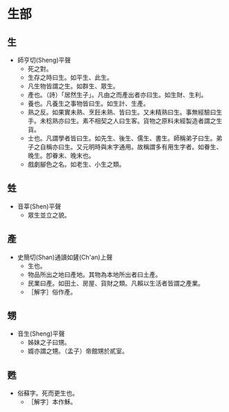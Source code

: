 # 生部

## 生

- 師亨切(Sheng)平聲
    - 死之對。
    - 生存之時曰生。如平生、此生。
    - 凡生物皆謂之生。如群生、眾生。
    - 產也。（詩）「居然生子」。凡由之而產出者亦曰生。如生財、生利。
    - 養也。凡養生之事物皆曰生。如生計、生產。
    - 熟之反。如果實未熟、烹飪未熟、皆曰生。又未精熟曰生。事無經驗曰生手。未稔熟亦曰生。素不相契之人曰生客。貨物之原料未經製造者謂之生貨。
    - 士也。凡謂學者皆曰生。如先生、後生、儒生、書生。師稱弟子曰生。弟子之自稱亦曰生。又元明時與末字通用。故稱謂多有用生字者。如眷生、晚生。卽眷末、晚末也。
    - 戲劇腳色之名。如老生、小生之類。

## 甡

- 音莘(Shen)平聲
    - 眾生並立之貌。

## 產

- 史簡切(Shan)通讀如鏟(Ch'an)上聲
    - 生也。
    - 物品所出之地曰產地。其物為本地所出者曰土產。
    - 民業曰產。如田土、房屋、貨財之類。凡賴以生活者皆謂之產業。
    - ［解字］俗作產。

## 甥

- 音生(Sheng)平聲
    - 姊妹之子曰甥。
    - 婿亦謂之甥。（孟子）帝館甥於貳室。

## 甦

- 俗蘇字。死而更生也。
    - ［解字］本作穌。

